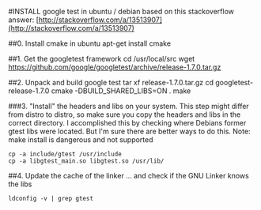#INSTALL google test in ubuntu / debian
based on this stackoverflow answer: [http://stackoverflow.com/a/13513907](http://stackoverflow.com/a/13513907)

##0. Install  cmake in ubuntu
    apt-get install cmake

##1. Get the googletest framework
    cd /usr/local/src
    wget https://github.com/google/googletest/archive/release-1.7.0.tar.gz

##2. Unpack and build google test
    tar xf release-1.7.0.tar.gz
    cd googletest-release-1.7.0
    cmake -DBUILD_SHARED_LIBS=ON .
    make

###3. "Install" the headers and libs on your system.
This step might differ from distro to distro, so make sure you copy the headers and libs in the correct directory. I accomplished this by checking where Debians former gtest libs were located. But I'm sure there are better ways to do this. Note: make install is dangerous and not supported

    cp -a include/gtest /usr/include
    cp -a libgtest_main.so libgtest.so /usr/lib/

##4. Update the cache of the linker
... and check if the GNU Linker knows the libs

    ldconfig -v | grep gtest
